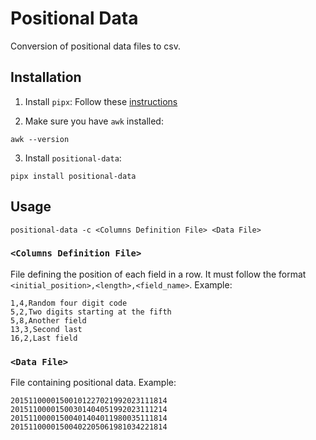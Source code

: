 # Positional Data
Conversion of positional data files to csv.

## Installation
1. Install `pipx`:
Follow these [instructions](https://pypa.github.io/pipx/installation/)

2. Make sure you have `awk` installed:
```shell
awk --version
```

3. Install `positional-data`:
```shell
pipx install positional-data
```
## Usage
```shell
positional-data -c <Columns Definition File> <Data File>
```
### `<Columns Definition File>`
File defining the position of each field in a row. 
It must follow the format `<initial_position>,<length>,<field_name>`.
Example:
```csv
1,4,Random four digit code
5,2,Two digits starting at the fifth 
5,8,Another field
13,3,Second last
16,2,Last field
```

### `<Data File>`
File containing positional data.
Example:
```
20151100001500101227021992023111814
20151100001500301404051992023111214
20151100001500401404011980035111814
20151100001500402205061981034221814
```